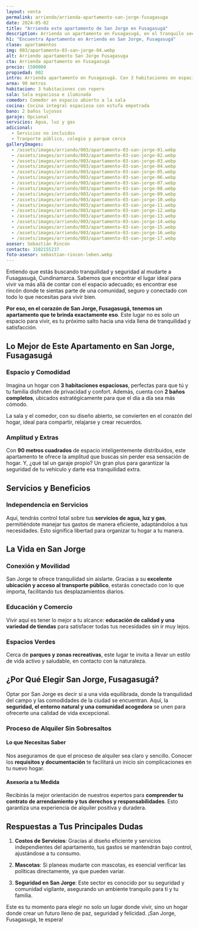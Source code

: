 ```yaml
---
layout: venta
permalink: arriendo/arrienda-apartamento-san-jorge-fusagasuga
date: 2024-05-02
title: "Arrienda este apartamento de San Jorge en Fusagasugá"
description: Arrienda un apartamento en Fusagasugá, en el tranquilo sector de San Jorge. Espacioso, con muebles modernos y todos los servicios | LEBEN
h1: "Encuentra Apartamento en Arriendo en San Jorge, Fusagasugá"
clase: apartamentos
img: 003/apartamento-03-san-jorge-04.webp
alt: Arriendo apartamento San Jorge Fusagasuga
cta: Arrienda apartamento en Fusagasugá
precio: 1500000
propiedad: 002
intro: Arrienda apartamento en Fusagasugá. Con 3 habitaciones en espacios amoblados, en San Jorge
area: 90 metros
habitacion: 3 habitaciones con ropero
sala: Sala espaciosa e iluminada
comedor: Comedor en espacio abierto a la sala
cocina: Cocina integral espaciosa con estufa empotrada
bano: 2 baños lujosos
garaje: Opcional
servicios: Agua, luz y gas
adicional:
  - Servicios no incluidos
  - Tranporte público, colegio y parque cerca
galleryImages:
  - /assets/images/arriendo/003/apartamento-03-san-jorge-01.webp
  - /assets/images/arriendo/003/apartamento-03-san-jorge-02.webp
  - /assets/images/arriendo/003/apartamento-03-san-jorge-03.webp
  - /assets/images/arriendo/003/apartamento-03-san-jorge-04.webp
  - /assets/images/arriendo/003/apartamento-03-san-jorge-05.webp
  - /assets/images/arriendo/003/apartamento-03-san-jorge-06.webp
  - /assets/images/arriendo/003/apartamento-03-san-jorge-07.webp
  - /assets/images/arriendo/003/apartamento-03-san-jorge-08.webp
  - /assets/images/arriendo/003/apartamento-03-san-jorge-09.webp
  - /assets/images/arriendo/003/apartamento-03-san-jorge-10.webp
  - /assets/images/arriendo/003/apartamento-03-san-jorge-11.webp
  - /assets/images/arriendo/003/apartamento-03-san-jorge-12.webp
  - /assets/images/arriendo/003/apartamento-03-san-jorge-13.webp
  - /assets/images/arriendo/003/apartamento-03-san-jorge-14.webp
  - /assets/images/arriendo/003/apartamento-03-san-jorge-15.webp
  - /assets/images/arriendo/003/apartamento-03-san-jorge-16.webp
  - /assets/images/arriendo/003/apartamento-03-san-jorge-17.webp
asesor: Sebastián Rincón
contacto: 3102155237
foto-asesor: sebastian-rincon-leben.webp
---
```

Entiendo que estás buscando tranquilidad y seguridad al mudarte a Fusagasugá, Cundinamarca. Sabemos que encontrar el lugar ideal para vivir va más allá de contar con el espacio adecuado; es encontrar ese rincón donde te sientas parte de una comunidad, seguro y conectado con todo lo que necesitas para vivir bien.

**Por eso, en el corazón de San Jorge, Fusagasugá, tenemos un apartamento que te brinda exactamente eso**. Este lugar no es solo un espacio para vivir, es tu próximo salto hacia una vida llena de tranquilidad y satisfacción.

## Lo Mejor de Este Apartamento en San Jorge, Fusagasugá

### Espacio y Comodidad

Imagina un hogar con **3 habitaciones espaciosas**, perfectas para que tú y tu familia disfruten de privacidad y confort. Además, cuenta con **2 baños completos**, ubicados estratégicamente para que el día a día sea más cómodo.

La sala y el comedor, con su diseño abierto, se convierten en el corazón del hogar, ideal para compartir, relajarse y crear recuerdos.

### Amplitud y Extras

Con **90 metros cuadrados** de espacio inteligentemente distribuidos, este apartamento te ofrece la amplitud que buscas sin perder esa sensación de hogar. Y, ¿qué tal un garaje propio? Un gran plus para garantizar la seguridad de tu vehículo y darte esa tranquilidad extra.

## Servicios y Beneficios

### Independencia en Servicios

Aquí, tendrás control total sobre tus **servicios de agua, luz y gas**, permitiéndote manejar tus gastos de manera eficiente, adaptándolos a tus necesidades. Esto significa libertad para organizar tu hogar a tu manera.

## La Vida en San Jorge

### Conexión y Movilidad

San Jorge te ofrece tranquilidad sin aislarte. Gracias a su **excelente ubicación y acceso al transporte público**, estarás conectado con lo que importa, facilitando tus desplazamientos diarios.

### Educación y Comercio

Vivir aquí es tener lo mejor a tu alcance: **educación de calidad y una variedad de tiendas** para satisfacer todas tus necesidades sin ir muy lejos.

### Espacios Verdes

Cerca de **parques y zonas recreativas**, este lugar te invita a llevar un estilo de vida activo y saludable, en contacto con la naturaleza.

## ¿Por Qué Elegir San Jorge, Fusagasugá?

Optar por San Jorge es decir sí a una vida equilibrada, donde la tranquilidad del campo y las comodidades de la ciudad se encuentran. Aquí, la **seguridad, el entorno natural y una comunidad acogedora** se unen para ofrecerte una calidad de vida excepcional.

### Proceso de Alquiler Sin Sobresaltos

#### Lo que Necesitas Saber

Nos aseguramos de que el proceso de alquiler sea claro y sencillo. Conocer los **requisitos y documentación** te facilitará un inicio sin complicaciones en tu nuevo hogar.

#### Asesoría a tu Medida

Recibirás la mejor orientación de nuestros expertos para **comprender tu contrato de arrendamiento y tus derechos y responsabilidades**. Esto garantiza una experiencia de alquiler positiva y duradera.

## Respuestas a Tus Principales Dudas

1. **Costos de Servicios**: Gracias al diseño eficiente y servicios independientes del apartamento, tus gastos se mantendrán bajo control, ajustándose a tu consumo.
   
2. **Mascotas**: Si planeas mudarte con mascotas, es esencial verificar las políticas directamente, ya que pueden variar.

3. **Seguridad en San Jorge**: Este sector es conocido por su seguridad y comunidad vigilante, asegurando un ambiente tranquilo para ti y tu familia.

Este es tu momento para elegir no solo un lugar donde vivir, sino un hogar donde crear un futuro lleno de paz, seguridad y felicidad. ¡San Jorge, Fusagasugá, te espera!
